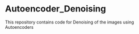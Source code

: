 # Autoencoder_Denoising
This repository contains code for Denoising of the images using Autoencoders
